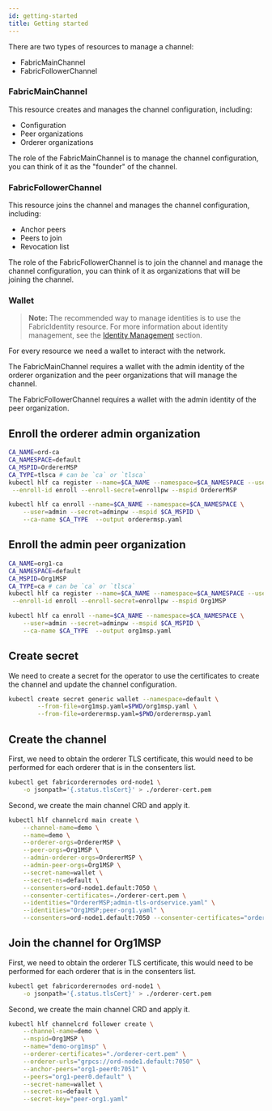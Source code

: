 ```yaml
---
id: getting-started
title: Getting started
---
```


There are two types of resources to manage a channel:

- FabricMainChannel
- FabricFollowerChannel

### FabricMainChannel

This resource creates and manages the channel configuration, including:

- Configuration
- Peer organizations
- Orderer organizations

The role of the FabricMainChannel is to manage the channel configuration, you can think of it as the "founder" of the channel.

### FabricFollowerChannel

This resource joins the channel and manages the channel configuration, including:

- Anchor peers
- Peers to join
- Revocation list

The role of the FabricFollowerChannel is to join the channel and manage the channel configuration, you can think of it as organizations that will be joining the channel.


### Wallet

> **Note:** The recommended way to manage identities is to use the FabricIdentity resource. For more information about identity management, see the [Identity Management](../security/revoke-identities.md) section.


For every resource we need a wallet to interact with the network.

The FabricMainChannel requires a wallet with the admin identity of the orderer organization and the peer organizations that will manage the channel.

The FabricFollowerChannel requires a wallet with the admin identity of the peer organization.

## Enroll the orderer admin organization

```bash
CA_NAME=ord-ca
CA_NAMESPACE=default
CA_MSPID=OrdererMSP
CA_TYPE=tlsca # can be `ca` or `tlsca`
kubectl hlf ca register --name=$CA_NAME --namespace=$CA_NAMESPACE --user=admin --secret=adminpw --type=admin \
 --enroll-id enroll --enroll-secret=enrollpw --mspid OrdererMSP

kubectl hlf ca enroll --name=$CA_NAME --namespace=$CA_NAMESPACE \
    --user=admin --secret=adminpw --mspid $CA_MSPID \
    --ca-name $CA_TYPE  --output orderermsp.yaml
```

## Enroll the admin peer organization

```bash
CA_NAME=org1-ca
CA_NAMESPACE=default
CA_MSPID=Org1MSP
CA_TYPE=ca # can be `ca` or `tlsca`
kubectl hlf ca register --name=$CA_NAME --namespace=$CA_NAMESPACE --user=admin --secret=adminpw --type=admin \
 --enroll-id enroll --enroll-secret=enrollpw --mspid Org1MSP

kubectl hlf ca enroll --name=$CA_NAME --namespace=$CA_NAMESPACE \
    --user=admin --secret=adminpw --mspid $CA_MSPID \
    --ca-name $CA_TYPE  --output org1msp.yaml
```

## Create secret

We need to create a secret for the operator to use the certificates to create the channel and update the channel configuration.

```bash
kubectl create secret generic wallet --namespace=default \
        --from-file=org1msp.yaml=$PWD/org1msp.yaml \
        --from-file=orderermsp.yaml=$PWD/orderermsp.yaml
```

## Create the channel

First, we need to obtain the orderer TLS certificate, this would need to be performed for each orderer that is in the consenters list.

```bash
kubectl get fabricorderernodes ord-node1 \
    -o jsonpath='{.status.tlsCert}' > ./orderer-cert.pem
```

Second, we create the main channel CRD and apply it.

```bash
kubectl hlf channelcrd main create \
    --channel-name=demo \
    --name=demo \
    --orderer-orgs=OrdererMSP \
    --peer-orgs=Org1MSP \
    --admin-orderer-orgs=OrdererMSP \
    --admin-peer-orgs=Org1MSP \
    --secret-name=wallet \
    --secret-ns=default \
    --consenters=ord-node1.default:7050 \
    --consenter-certificates=./orderer-cert.pem \
    --identities="OrdererMSP;admin-tls-ordservice.yaml" \
    --identities="Org1MSP;peer-org1.yaml" \
    --consenters=ord-node1.default:7050 --consenter-certificates="orderer0-tls-cert.pem"

```

## Join the channel for Org1MSP

First, we need to obtain the orderer TLS certificate, this would need to be performed for each orderer that is in the consenters list.

```bash
kubectl get fabricorderernodes ord-node1 \
    -o jsonpath='{.status.tlsCert}' > ./orderer-cert.pem
```

Second, we create the main channel CRD and apply it.

```bash
kubectl hlf channelcrd follower create \
    --channel-name=demo \
    --mspid=Org1MSP \
    --name="demo-org1msp" \
    --orderer-certificates="./orderer-cert.pem" \
    --orderer-urls="grpcs://ord-node1.default:7050" \
    --anchor-peers="org1-peer0:7051" \
    --peers="org1-peer0.default" \
    --secret-name=wallet \
    --secret-ns=default \
    --secret-key="peer-org1.yaml"
```
